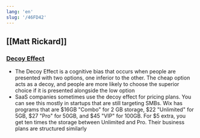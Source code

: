 ```yaml
---
lang: 'en'
slug: '/46FD42'
---
```


## [[Matt Rickard]]

### [Decoy Effect](https://matt-rickard.ghost.io/decoy-effect/)

- The Decoy Effect is a cognitive bias that occurs when people are presented with two options, one inferior to the other. The cheap option acts as a decoy, and people are more likely to choose the superior choice if it is presented alongside the low option
- SaaS companies sometimes use the decoy effect for pricing plans. You can see this mostly in startups that are still targeting SMBs. Wix has programs that are $16GB "Combo" for 2 GB storage, $22 "Unlimited" for 5GB, $27 "Pro" for 50GB, and $45 "VIP" for 100GB. For $5 extra, you get ten times the storage between Unlimited and Pro. Their business plans are structured similarly
